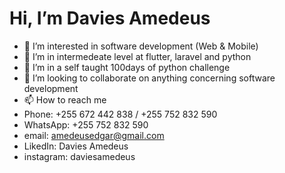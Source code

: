 # Hi, I’m Davies Amedeus
- 👀 I’m interested in software development (Web & Mobile)
- 🌱 I’m in intermedeate level at flutter, laravel and python
- 🌱 I’m in a self taught 100days of python challenge
- 💞️ I’m looking to collaborate on anything concerning software development
- 📫 How to reach me
- Phone: +255 672 442 838 / +255 752 832 590
- WhatsApp: +255 752 832 590
- email: amedeusedgar@gmail.com
- LikedIn: Davies Amedeus
- instagram: daviesamedeus

<!---
DaviesAmedeus/DaviesAmedeus is a ✨ special ✨ repository because its `README.md` (this file) appears on your GitHub profile.
You can click the Preview link to take a look at your changes.
--->
